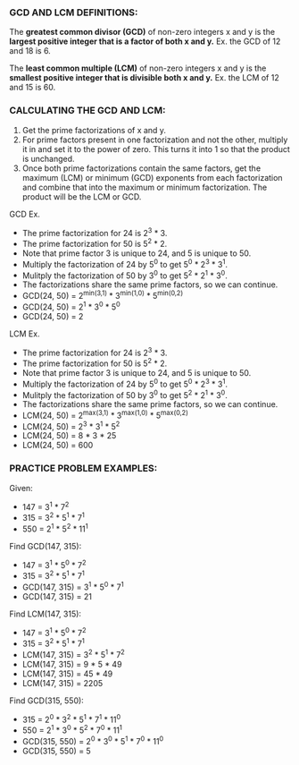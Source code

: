### GCD AND LCM DEFINITIONS:
The **greatest common divisor (GCD)** of non-zero integers x and y is the **largest positive integer that is a factor of both x and y.**
Ex. the GCD of 12 and 18 is 6.

The **least common multiple (LCM)** of non-zero integers x and y is the **smallest positive integer that is divisible both x and y.**
Ex. the LCM of 12 and 15 is 60.

### CALCULATING THE GCD AND LCM:
1. Get the prime factorizations of x and y.
2. For prime factors present in one factorization and not the other, multiply it in and set it to the power of zero. This turns it into 1 so that the product is unchanged.
3. Once both prime factorizations contain the same factors, get the maximum (LCM) or minimum (GCD) exponents from each factorization and combine that into the maximum or minimum factorization. The product will be the LCM or GCD. 

GCD Ex. 
 - The prime factorization for 24 is 2<sup>3</sup> * 3.
 - The prime factorization for 50 is 5<sup>2</sup> * 2.
 - Note that prime factor 3 is unique to 24, and 5 is unique to 50.
 - Multiply the factorization of 24 by 5<sup>0</sup> to get 5<sup>0</sup> * 2<sup>3</sup> * 3<sup>1</sup>.
 - Mulitply the factorization of 50 by 3<sup>0</sup> to get 5<sup>2</sup> * 2<sup>1</sup> * 3<sup>0</sup>.
 - The factorizations share the same prime factors, so we can continue.
 - GCD(24, 50) = 2<sup>min(3,1)</sup> * 3<sup>min(1,0)</sup> * 5<sup>min(0,2)</sup>
 - GCD(24, 50) = 2<sup>1</sup> * 3<sup>0</sup> * 5<sup>0</sup>
 - GCD(24, 50) = 2

LCM Ex. 
 - The prime factorization for 24 is 2<sup>3</sup> * 3.
 - The prime factorization for 50 is 5<sup>2</sup> * 2.
 - Note that prime factor 3 is unique to 24, and 5 is unique to 50.
 - Multiply the factorization of 24 by 5<sup>0</sup> to get 5<sup>0</sup> * 2<sup>3</sup> * 3<sup>1</sup>.
 - Mulitply the factorization of 50 by 3<sup>0</sup> to get 5<sup>2</sup> * 2<sup>1</sup> * 3<sup>0</sup>.
 - The factorizations share the same prime factors, so we can continue.
 - LCM(24, 50) = 2<sup>max(3,1)</sup> * 3<sup>max(1,0)</sup> * 5<sup>max(0,2)</sup>
 - LCM(24, 50) = 2<sup>3</sup> * 3<sup>1</sup> * 5<sup>2</sup>
 - LCM(24, 50) = 8 * 3 * 25
 - LCM(24, 50) = 600

### PRACTICE PROBLEM EXAMPLES:

Given:
- 147 = 3<sup>1</sup> * 7<sup>2</sup>
- 315 = 3<sup>2</sup> * 5<sup>1</sup> * 7<sup>1</sup>
- 550 = 2<sup>1</sup> * 5<sup>2</sup> * 11<sup>1</sup>

Find GCD(147, 315):
- 147 = 3<sup>1</sup> * 5<sup>0</sup> * 7<sup>2</sup>
- 315 = 3<sup>2</sup> * 5<sup>1</sup> * 7<sup>1</sup>
- GCD(147, 315) = 3<sup>1</sup> * 5<sup>0</sup> * 7<sup>1</sup>
- GCD(147, 315) = 21

Find LCM(147, 315):
- 147 = 3<sup>1</sup> * 5<sup>0</sup> * 7<sup>2</sup>
- 315 = 3<sup>2</sup> * 5<sup>1</sup> * 7<sup>1</sup>
- LCM(147, 315) = 3<sup>2</sup> * 5<sup>1</sup> * 7<sup>2</sup>
- LCM(147, 315) = 9 * 5 * 49
- LCM(147, 315) = 45 * 49
- LCM(147, 315) = 2205

Find GCD(315, 550):
- 315 = 2<sup>0</sup> * 3<sup>2</sup> * 5<sup>1</sup> * 7<sup>1</sup> * 11<sup>0</sup>
- 550 = 2<sup>1</sup> * 3<sup>0</sup> * 5<sup>2</sup> * 7<sup>0</sup> * 11<sup>1</sup>
- GCD(315, 550) = 2<sup>0</sup> * 3<sup>0</sup> * 5<sup>1</sup> * 7<sup>0</sup> * 11<sup>0</sup>
- GCD(315, 550) = 5